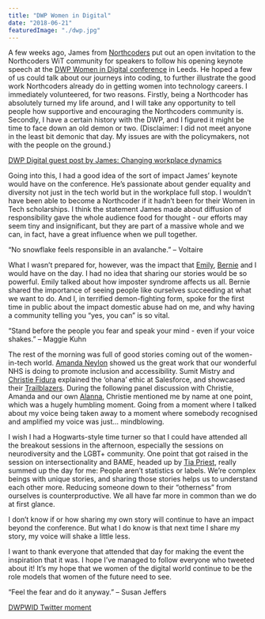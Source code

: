 ```yaml
---
title: "DWP Women in Digital"
date: "2018-06-21" 
featuredImage: "./dwp.jpg"
---
```


A few weeks ago, James from [Northcoders](https://www.northcoders.com) put out an open invitation to the Northcoders WiT community for speakers to follow his opening keynote speech at the [DWP Women in Digital conference](https://dwpdigital.blog.gov.uk/2018/05/30/introducing-our-second-women-in-digital-event/) in Leeds. He hoped a few of us could talk about our journeys into coding, to further illustrate the good work Northcoders already do in getting women into technology careers. I immediately volunteered, for two reasons. Firstly, being a Northcoder has absolutely turned my life around, and I will take any opportunity to tell people how supportive and encouraging the Northcoders community is. Secondly, I have a certain history with the DWP, and I figured it might be time to face down an old demon or two. (Disclaimer: I did not meet anyone in the least bit demonic that day. My issues are with the policymakers, not with the people on the ground.)

[DWP Digital guest post by James: Changing workplace dynamics](https://dwpdigital.blog.gov.uk/2018/06/18/guest-post-changing-workplace-dynamics/)

Going into this, I had a good idea of the sort of impact James’ keynote would have on the conference. He’s passionate about gender equality and diversity not just in the tech world but in the workplace full stop. I wouldn’t have been able to become a Northcoder if it hadn’t been for their Women in Tech scholarships. I think the statement James made about diffusion of responsibility gave the whole audience food for thought - our efforts may seem tiny and insignificant, but they are part of a massive whole and we can, in fact, have a great influence when we pull together.

“No snowflake feels responsible in an avalanche.” – Voltaire

What I wasn’t prepared for, however, was the impact that [Emily](https://twitter.com/emily_walker_96), [Bernie](https://twitter.com/BernieSnell) and I would have on the day. I had no idea that sharing our stories would be so powerful. Emily talked about how imposter syndrome affects us all. Bernie shared the importance of seeing people like ourselves succeeding at what we want to do. And I, in terrified demon-fighting form, spoke for the first time in public about the impact domestic abuse had on me, and why having a community telling you “yes, you can” is so vital.

“Stand before the people you fear and speak your mind - even if your voice shakes.” – Maggie Kuhn

The rest of the morning was full of good stories coming out of the women-in-tech world. [Amanda Neylon](https://twitter.com/amandaneylon) showed us the great work that our wonderful NHS is doing to promote inclusion and accessibility. Sumit Mistry and [Christie Fidura](https://twitter.com/cfidurauk) explained the ‘ohana’ ethic at Salesforce, and showcased their [Trailblazers](https://trailhead.salesforce.com/en/trailblazers). During the following panel discussion with Christie, Amanda and our own [Alanna](https://twitter.com/AlannaIllo), Christie mentioned me by name at one point, which was a hugely humbling moment. Going from a moment where I talked about my voice being taken away to a moment where somebody recognised and amplified my voice was just… mindblowing.

I wish I had a Hogwarts-style time turner so that I could have attended all the breakout sessions in the afternoon, especially the sessions on neurodiversity and the LGBT+ community. One point that got raised in the session on intersectionality and BAME, headed up by [Tia Priest](https://twitter.com/Tia_Priest), really summed up the day for me: People aren’t statistics or labels. We’re complex beings with unique stories, and sharing those stories helps us to understand each other more. Reducing someone down to their “otherness” from ourselves is counterproductive. We all have far more in common than we do at first glance.

I don’t know if or how sharing my own story will continue to have an impact beyond the conference. But what I do know is that next time I share my story, my voice will shake a little less.

I want to thank everyone that attended that day for making the event the inspiration that it was. I hope I’ve managed to follow everyone who tweeted about it! It’s my hope that we women of the digital world continue to be the role models that women of the future need to see.

“Feel the fear and do it anyway.” – Susan Jeffers

[DWPWID Twitter moment](https://twitter.com/i/moments/1009365383567020034)

